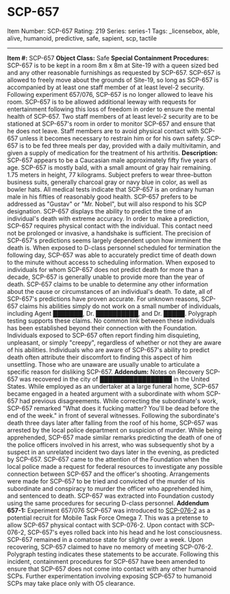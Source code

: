 # SCP-657
Item Number: SCP-657
Rating: 219
Series: series-1
Tags: _licensebox, able, alive, humanoid, predictive, safe, sapient, scp, tactile

---

**Item #:** SCP-657
**Object Class:** Safe
**Special Containment Procedures:** SCP-657 is to be kept in a room 8m x 8m at Site-19 with a queen sized bed and any other reasonable furnishings as requested by SCP-657.
SCP-657 is allowed to freely move about the grounds of Site-19, so long as SCP-657 is accompanied by at least one staff member of at least level-2 security. Following experiment 657/076, SCP-657 is no longer allowed to leave his room. SCP-657 is to be allowed additional leeway with requests for entertainment following this loss of freedom in order to ensure the mental health of SCP-657. Two staff members of at least level-2 security are to be stationed at SCP-657's room in order to monitor SCP-657 and ensure that he does not leave. Staff members are to avoid physical contact with SCP-657 unless it becomes necessary to restrain him or for his own safety.
SCP-657 is to be fed three meals per day, provided with a daily multivitamin, and given a supply of medication for the treatment of his arthritis.
**Description:** SCP-657 appears to be a Caucasian male approximately fifty five years of age. SCP-657 is mostly bald, with a small amount of gray hair remaining. 1.75 meters in height, 77 kilograms. Subject prefers to wear three-button business suits, generally charcoal gray or navy blue in color, as well as bowler hats. All medical tests indicate that SCP-657 is an ordinary human male in his fifties of reasonably good health. SCP-657 prefers to be addressed as "Gustav" or "Mr. Nobel", but will also respond to his SCP designation.
SCP-657 displays the ability to predict the time of an individual's death with extreme accuracy. In order to make a prediction, SCP-657 requires physical contact with the individual. This contact need not be prolonged or invasive, a handshake is sufficient. The precision of SCP-657's predictions seems largely dependent upon how imminent the death is. When exposed to D-class personnel scheduled for termination the following day, SCP-657 was able to accurately predict time of death down to the minute without access to scheduling information. When exposed to individuals for whom SCP-657 does not predict death for more than a decade, SCP-657 is generally unable to provide more than the year of death. SCP-657 claims to be unable to determine any other information about the cause or circumstances of an individual's death. To date, all of SCP-657's predictions have proven accurate.
For unknown reasons, SCP-657 claims his abilities simply do not work on a small number of individuals, including Agent ███████, Dr. ██████████, and Dr. █████. Polygraph testing supports these claims. No common link between these individuals has been established beyond their connection with the Foundation.
Individuals exposed to SCP-657 often report finding him disquieting, unpleasant, or simply "creepy", regardless of whether or not they are aware of his abilities. Individuals who are aware of SCP-657's ability to predict death often attribute their discomfort to finding this aspect of him unsettling. Those who are unaware are usually unable to articulate a specific reason for disliking SCP-657.
**Addendum:** Notes on Recovery
SCP-657 was recovered in the city of █████████████████ in the United States. While employed as an undertaker at a large funeral home, SCP-657 became engaged in a heated argument with a subordinate with whom SCP-657 had previous disagreements. While correcting the subordinate's work, SCP-657 remarked "What does it fucking matter? You'll be dead before the end of the week." in front of several witnesses. Following the subordinate's death three days later after falling from the roof of his home, SCP-657 was arrested by the local police department on suspicion of murder. While being apprehended, SCP-657 made similar remarks predicting the death of one of the police officers involved in his arrest, who was subsequently shot by a suspect in an unrelated incident two days later in the evening, as predicted by SCP-657.
SCP-657 came to the attention of the Foundation when the local police made a request for federal resources to investigate any possible connection between SCP-657 and the officer's shooting. Arrangements were made for SCP-657 to be tried and convicted of the murder of his subordinate and conspiracy to murder the officer who apprehended him, and sentenced to death. SCP-657 was extracted into Foundation custody using the same procedures for securing D-class personnel.
**Addendum 657-1:** Experiment 657/076
SCP-657 was introduced to [SCP-076-2](/scp-076) as a potential recruit for Mobile Task Force Omega 7. This was a pretense to allow SCP-657 physical contact with SCP-076-2. Upon contact with SCP-076-2, SCP-657's eyes rolled back into his head and he lost consciousness. SCP-657 remained in a comatose state for slightly over a week. Upon recovering, SCP-657 claimed to have no memory of meeting SCP-076-2. Polygraph testing indicates these statements to be accurate. Following this incident, containment procedures for SCP-657 have been amended to ensure that SCP-657 does not come into contact with any other humanoid SCPs. Further experimentation involving exposing SCP-657 to humanoid SCPs may take place only with O5 clearance.